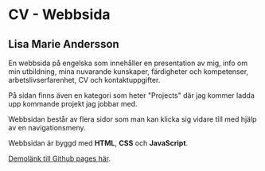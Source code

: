 # CV - Webbsida

## Lisa Marie Andersson

En webbsida på engelska som innehåller en presentation av mig, info om min utbildning, mina nuvarande kunskaper, färdigheter och kompetenser, arbetslivserfarenhet, CV och kontaktuppgifter. 

På sidan finns även en kategori som heter "Projects" där jag kommer ladda upp kommande projekt jag jobbar med. 

Webbsidan består av flera sidor som man kan klicka sig vidare till med hjälp av en navigationsmeny. 

Webbsidan är byggd med **HTML**, **CSS** och **JavaScript**.

[Demolänk till Github pages här](https://lisamarieandersson.github.io/cv/).